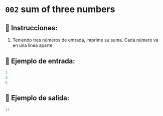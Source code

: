 # `002` sum of three numbers

## 📝 Instrucciones:

1. Teniendo tres números de entrada, imprime su suma. Cada número va en una línea aparte.

## 📎 Ejemplo de entrada:

```py
2
3
6
```

## 📎 Ejemplo de salida:

```py
11
```

